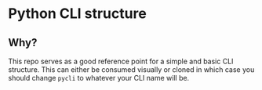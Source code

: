 # Python CLI  structure

## Why?

This repo serves as a good reference point for a simple and basic CLI
structure. This can either be consumed visually or cloned in which case you
should change `pycli` to whatever your CLI name will be.

